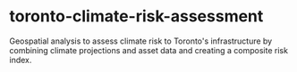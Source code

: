 # toronto-climate-risk-assessment
Geospatial analysis to assess climate risk to Toronto's infrastructure by combining climate projections and asset data and creating a composite risk index.
